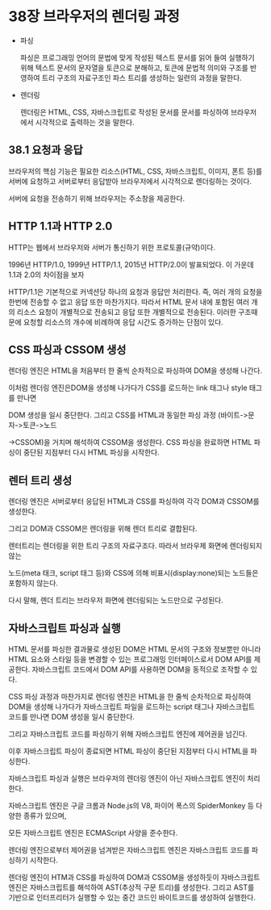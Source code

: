 # 38장 브라우저의 렌더링 과정
* 파싱

    파싱은 프로그래밍 언어의 문법에 맞게 작성된 텍스트 문서를 읽어 들여 실행하기 위해 텍스트 문서의 문자열을 토큰으로 분해하고, 토큰에 문법적 의미와 구조를 반영하여 트리 구조의 자료구조인 파스 트리를 생성하는 일련의 과정을 말한다. 

* 렌더링
    
    렌더링은 HTML, CSS, 자바스크립트로 작성된 문서를 문서를 파싱하여 브라우저에서 시각적으로 출력하는 것을 말한다.

## 38.1 요청과 응답

브라우저의 핵심 기능은 필요한 리소스(HTML, CSS, 자바스크립트, 이미지, 폰트 등)를 서버에 요청하고 서버로부터 응답받아 브라우저에서 시각적으로 
렌더링하는 것이다.

서버에 요청을 전송하기 위해 브라우저는 주소창을 제공한다.

## HTTP 1.1과 HTTP 2.0
HTTP는 웹에서 브라우저와 서버가 통신하기 위한 프로토콜(규약)이다.

1996년 HTTP/1.0, 1999년 HTTP/1.1, 2015년 HTTP/2.0이 발표되었다. 이 가운데 1.1과 2.0의 차이점을 보자

 

HTTP/1.1은 기본적으로 커넥션당 하나의 요청과 응답만 처리한다. 즉, 여러 개의 요청을 한번에 전송할 수 없고 응답 또한 마찬가지다. 따라서 HTML 문서 내에 포함된 여러 개의 리소스 요청이 개별적으로 전송되고 응답 또한 개별적으로 전송된다. 이러한 구조때문에 요청할 리소스의 개수에 비례하여 응답 시간도 증가하는 단점이 있다.

## CSS 파싱과 CSSOM 생성
렌더링 엔진은 HTML을 처음부터 한 줄씩 순차적으로 파싱하여 DOM을 생성해 나간다.

이처럼 렌더링 엔진은DOM을 생성해 나가다가 CSS를 로드하는 link 태그나 style 태그를 만나면

DOM 생성을 일시 중단한다. 그리고 CSS를 HTML과 동일한 파싱 과정 (바이트->문자->토큰->노드

->CSSOM)을 거치며 해석하여 CSSOM을 생성한다. CSS 파싱을 완료하면 HTML 파싱이 중단된 지점부터 다시 HTML 파싱을 시작한다.
## 렌터 트리 생성
렌더링 엔진은 서버로부터 응답된 HTML과 CSS를 파싱하여 각각 DOM과 CSSOM를 생성한다.

그리고 DOM과 CSSOM은 렌더링을 위해 렌더 트리로 결합된다.

렌터트리는 렌더링을 위한 트리 구조의 자료구조다. 따라서 브라우제 화면에 렌더링되지 않는

노드(meta 태크, script 태그 등)와 CSS에 의해 비표시(display:none)되는 노드들은 포함하지 않는다.

다시 말해, 렌더 트리는 브라우저 화면에 렌더링되는 노드만으로 구성된다.
## 자바스크립트 파싱과 실행
HTML 문서를 파싱한 결과물로 생성된 DOM은 HTML 문서의 구조와 정보뿐만 아니라 HTML 요소와 스타일 등을 변경할 수 있는 프로그래밍 인터페이스로서 DOM API를 제공한다. 자바스크립트 코드에서 DOM API를 사용하면 DOM을 동적으로 조작할 수 있다.

 

CSS 파싱 과정과 마찬가지로 렌더링 엔진은 HTML을 한 줄씩 순차적으로 파싱하여 DOM을 생성해 나가다가 자바스크립트 파일을 로드하는 script 태그나 자바스크립트 코드를 만나면 DOM 생성을 일시 중단한다.

그리고 자바스크립트 코드를 파싱하기 위해 자바스크립트 엔진에 제어권을 넘긴다.

이후 자바스크립트 파싱이 종료되면 HTML 파싱이 중단된 지점부터 다시 HTML을 파싱한다.

 

자바스크립트 파싱과 실행은 브라우저의 렌더링 엔진이 아닌 자바스크립트 엔진이 처리한다.

자바스크립트 엔진은 구글 크롬과 Node.js의 V8, 파이어 폭스의 SpiderMonkey 등 다양한 종류가 있으며,

모든 자바스크립트 엔진은 ECMAScript 사양을 준수한다.

 

렌더링 엔진으로부터 제어권을 넘겨받은 자바스크립트 엔진은 자바스크립트 코드를 파싱하기 시작한다.

렌더링 엔진이 HTM과 CSS를 파싱하여 DOM과 CSSOM을 생성하듯이 자바스크립트 엔진은 자바스크립트를 해석하여 AST(추상적 구문 트리)를 생성한다. 그리고 AST를 기반으로 인터프리터가 실행할 수 있는 중간 코드인 바이트코드를 생성하여 실행한다.